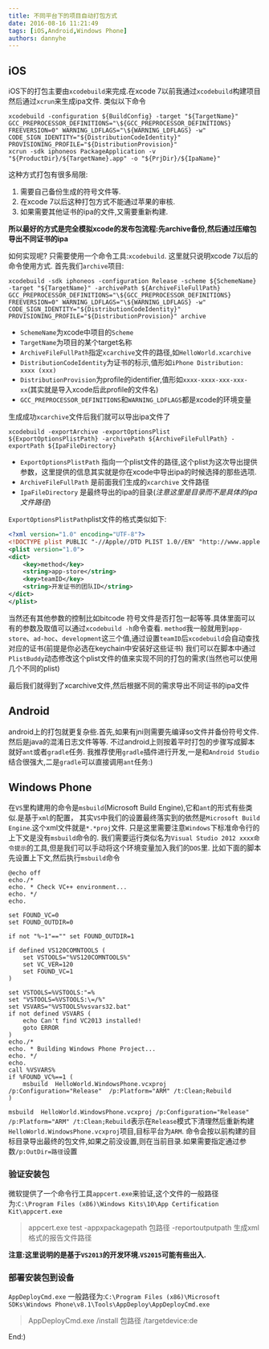 ```yaml
---
title: 不同平台下的项目自动打包方式
date: 2016-08-16 11:21:49
tags: [iOS,Android,Windows Phone]
authors: dannyhe
---
```


## iOS

iOS下的打包主要由`xcodebuild`来完成.在xcode 7以前我通过`xcodebuild`构建项目然后通过`xcrun`来生成ipa文件.
类似以下命令

~~~shell
xcodebuild -configuration ${BuildConfig} -target "${TargetName}" GCC_PREPROCESSOR_DEFINITIONS="\${GCC_PREPROCESSOR_DEFINITIONS} FREEVERSION=0" WARNING_LDFLAGS="\${WARNING_LDFLAGS} -w" CODE_SIGN_IDENTITY="${DistributionCodeIdentity}" PROVISIONING_PROFILE="${DistributionProvision}"
xcrun -sdk iphoneos PackageApplication -v "${ProductDir}/${TargetName}.app" -o "${PrjDir}/${IpaName}"
~~~

这种方式打包有很多局限:
<!-- truncate -->

1. 需要自己备份生成的符号文件等.
2. 在xcode 7以后这种打包方式不能通过苹果的审核.
3. 如果需要其他证书的ipa的文件,又需要重新构建.


**所以最好的方式是完全模拟xcode的发布包流程:先archive备份,然后通过压缩包导出不同证书的ipa**

如何实现呢? 只需要使用一个命令工具:`xcodebuild`.
这里就只说明xcode 7以后的命令使用方式.
首先我们`archive`项目:

~~~shell
xcodebuild -sdk iphoneos -configuration Release -scheme ${SchemeName} -target "${TargetName}" -archivePath ${ArchiveFileFullPath} GCC_PREPROCESSOR_DEFINITIONS="\${GCC_PREPROCESSOR_DEFINITIONS} FREEVERSION=0" WARNING_LDFLAGS="\${WARNING_LDFLAGS} -w" CODE_SIGN_IDENTITY="${DistributionCodeIdentity}" PROVISIONING_PROFILE="${DistributionProvision}" archive
~~~

* `SchemeName`为xcode中项目的`Scheme`
* `TargetName`为项目的某个target名称
* `ArchiveFileFullPath`指定`xcarchive`文件的路径,如`HelloWorld.xcarchive`
* `DistributionCodeIdentity`为证书的标示,值形如`iPhone Distribution: xxxx (xxx)`
* `DistributionProvision`为profile的identifier,值形如`xxxx-xxxx-xxx-xxx-xx`(其实就是导入xcode后此profile的文件名)
* `GCC_PREPROCESSOR_DEFINITIONS`和`WARNING_LDFLAGS`都是xcode的环境变量

生成成功`xcarchive`文件后我们就可以导出ipa文件了

~~~shell
xcodebuild -exportArchive -exportOptionsPlist ${ExportOptionsPlistPath} -archivePath ${ArchiveFileFullPath} -exportPath ${IpaFileDirectory}
~~~

* `ExportOptionsPlistPath` 指向一个plist文件的路径,这个plist为这次导出提供参数，这里提供的信息其实就是你在xcode中导出ipa的时候选择的那些选项.
* `ArchiveFileFullPath` 是前面我们生成的`xcarchive` 文件路径
* `IpaFileDirectory` 是最终导出的ipa的目录(*注意这里是目录而不是具体的ipa文件路径*)


`ExportOptionsPlistPath`plist文件的格式类似如下:

~~~xml
<?xml version="1.0" encoding="UTF-8"?>
<!DOCTYPE plist PUBLIC "-//Apple//DTD PLIST 1.0//EN" "http://www.apple.com/DTDs/PropertyList-1.0.dtd">
<plist version="1.0">
<dict>
	<key>method</key>
	<string>app-store</string>
	<key>teamID</key>
	<string>开发证书的团队ID</string>
</dict>
</plist>
~~~

当然还有其他参数的控制比如bitcode 符号文件是否打包一起等等.具体里面可以有的参数及取值可以通过`xcodebuild -h`命令查看.
`method`我一般就用到`app-store`、`ad-hoc`、`development`这三个值,通过设置`teamID`后`xcodebuild`会自动查找对应的证书(前提是你必选在keychain中安装好这些证书)
我们可以在脚本中通过`PlistBuddy`动态修改这个plist文件的值来实现不同的打包的需求(当然也可以使用几个不同的plist)

最后我们就得到了xcarchive文件,然后根据不同的需求导出不同证书的ipa文件

## Android

android上的打包就更复杂些.首先,如果有jni则需要先编译so文件并备份符号文件.然后是java的混淆日志文件等等.
不过android上则按着平时打包的步骤写成脚本就好`ant`或者`gradle`任务.
我推荐使用`gradle`插件进行开发,一是和`Android Studio`结合很强大,二是`gradle`可以直接调用`ant`任务:)

## Windows Phone

在`VS`里构建用的命令是`msbuild`(Microsoft Build Engine),它和`ant`的形式有些类似.是基于`xml`的配置，
其实`VS`中我们的设置最终落实到的依然是`Microsoft Build Engine`.这个xml文件就是`*.*proj`文件.
只是这里需要注意`Windows`下标准命令行的上下文是没有`msbuild`命令的.
我们需要运行类似名为`Visual Studio 2012 xxxx命令提示`的工具,但是我们可以手动将这个环境变量加入我们的`DOS`里.
比如下面的脚本先设置上下文,然后执行`msbuild`命令

~~~shell
@echo off
echo./*
echo. * Check VC++ environment...
echo. */
echo.

set FOUND_VC=0
set FOUND_OUTDIR=0

if not "%~1"=="" set FOUND_OUTDIR=1

if defined VS120COMNTOOLS (
    set VSTOOLS="%VS120COMNTOOLS%"
    set VC_VER=120
    set FOUND_VC=1
) 

set VSTOOLS=%VSTOOLS:"=%
set "VSTOOLS=%VSTOOLS:\=/%"
set VSVARS="%VSTOOLS%vsvars32.bat"
if not defined VSVARS (
    echo Can't find VC2013 installed!
    goto ERROR
)
echo./*
echo. * Building Windows Phone Project...
echo. */
echo.
call %VSVARS%
if %FOUND_VC%==1 (
	msbuild  HelloWorld.WindowsPhone.vcxproj /p:Configuration="Release"  /p:Platform="ARM" /t:Clean;Rebuild
)
~~~

`msbuild  HelloWorld.WindowsPhone.vcxproj /p:Configuration="Release"  /p:Platform="ARM" /t:Clean;Rebuild`表示在`Release`模式下清理然后重新构建`HelloWorld.WindowsPhone.vcxproj`项目,目标平台为`ARM`. 
命令会按以前构建的目标目录导出最终的包文件,如果之前没设置,则在当前目录.如果需要指定通过参数`/p:OutDir=路径`设置

### 验证安装包

微软提供了一个命令行工具`appcert.exe`来验证,这个文件的一般路径为:`C:\Program Files (x86)\Windows Kits\10\App Certification Kit\appcert.exe`

> appcert.exe test -appxpackagepath 包路径 -reportoutputpath 生成xml格式的报告文件路径

**注意:这里说明的是基于`VS2013`的开发环境.`VS2015`可能有些出入.**

### 部署安装包到设备

`AppDeployCmd.exe`
一般路径为:`C:\Program Files (x86)\Microsoft SDKs\Windows Phone\v8.1\Tools\AppDeploy\AppDeployCmd.exe`

> AppDeployCmd.exe /install 包路径 /targetdevice:de

End:)